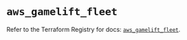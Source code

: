 # `aws_gamelift_fleet`

Refer to the Terraform Registry for docs: [`aws_gamelift_fleet`](https://registry.terraform.io/providers/hashicorp/aws/6.9.0/docs/resources/gamelift_fleet).
